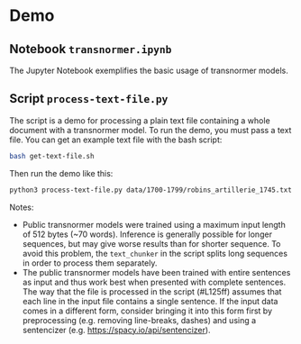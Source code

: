 # Demo

## Notebook `transnormer.ipynb`

The Jupyter Notebook exemplifies the basic usage of transnormer models.

## Script `process-text-file.py`

The script is a demo for processing a plain text file containing a whole document with a transnormer model.
To run the demo, you must pass a text file. You can get an example text file with the bash script:

```bash
bash get-text-file.sh
```

Then run the demo like this:

```bash
python3 process-text-file.py data/1700-1799/robins_artillerie_1745.txt
```

Notes:
* Public transnormer models were trained using a maximum input length of 512 bytes (~70 words). Inference is generally possible for longer sequences, but may give worse results than for shorter sequence. To avoid this problem, the `text_chunker` in the script splits long sequences in order to process them separately.
* The public transnormer models have been trained with entire sentences as input and thus work best when presented with complete sentences. The way that the file is processed in the script (#L125ff) assumes that each line in the input file contains a single sentence. If the input data comes in a different form, consider bringing it into this form first by preprocessing (e.g. removing line-breaks, dashes) and using a sentencizer (e.g. https://spacy.io/api/sentencizer).
